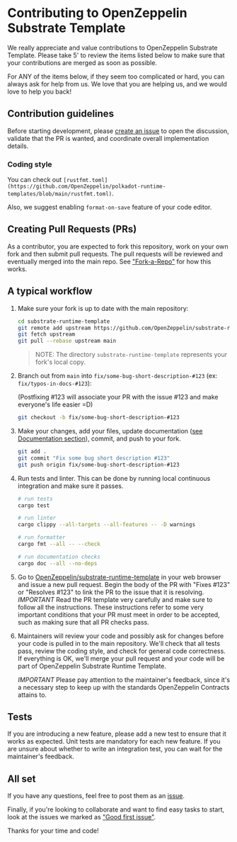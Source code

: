 # Contributing to OpenZeppelin Substrate Template

We really appreciate and value contributions to OpenZeppelin Substrate Template. Please take 5' to review the items listed below to make sure that your contributions are merged as soon as possible.

For ANY of the items below, if they seem too complicated or hard, you can always ask for help from us. We love that you are helping us, and we would love to help you back!

## Contribution guidelines

Before starting development, please [create an issue](https://github.com/OpenZeppelin/substrate-runtime-template/issues/new/choose) to open the discussion, validate that the PR is wanted, and coordinate overall implementation details.

### Coding style

You can check out `[rustfmt.toml](https://github.com/OpenZeppelin/polkadot-runtime-templates/blob/main/rustfmt.toml)`.

Also, we suggest enabling `format-on-save` feature of your code editor.


## Creating Pull Requests (PRs)

As a contributor, you are expected to fork this repository, work on your own fork and then submit pull requests. The pull requests will be reviewed and eventually merged into the main repo. See ["Fork-a-Repo"](https://help.github.com/articles/fork-a-repo/) for how this works.

## A typical workflow

1. Make sure your fork is up to date with the main repository:

    ```sh
    cd substrate-runtime-template
    git remote add upstream https://github.com/OpenZeppelin/substrate-runtime-template.git
    git fetch upstream
    git pull --rebase upstream main
    ```

    > NOTE: The directory `substrate-runtime-template` represents your fork's local copy.

2. Branch out from `main` into `fix/some-bug-short-description-#123` (ex: `fix/typos-in-docs-#123`):

    (Postfixing #123 will associate your PR with the issue #123 and make everyone's life easier =D)

    ```sh
    git checkout -b fix/some-bug-short-description-#123
    ```

3. Make your changes, add your files, update documentation ([see Documentation section](#documentation)), commit, and push to your fork.

    ```sh
    git add .
    git commit "Fix some bug short description #123"
    git push origin fix/some-bug-short-description-#123
    ```

4. Run tests and linter. This can be done by running local continuous integration and make sure it passes.

    ```bash
    # run tests
    cargo test

    # run linter
    cargo clippy --all-targets --all-features -- -D warnings

    # run formatter
    cargo fmt --all -- --check

    # run documentation checks
    cargo doc --all --no-deps
    ```

5. Go to [OpenZeppelin/substrate-runtime-template](https://github.com/OpenZeppelin/substrate-runtime-template) in your web browser and issue a new pull request.
    Begin the body of the PR with "Fixes #123" or "Resolves #123" to link the PR to the issue that it is resolving.
    *IMPORTANT* Read the PR template very carefully and make sure to follow all the instructions. These instructions
    refer to some very important conditions that your PR must meet in order to be accepted, such as making sure that all PR checks pass.

6. Maintainers will review your code and possibly ask for changes before your code is pulled in to the main repository. We'll check that all tests pass, review the coding style, and check for general code correctness. If everything is OK, we'll merge your pull request and your code will be part of OpenZeppelin Substrate Runtime Template.

    *IMPORTANT* Please pay attention to the maintainer's feedback, since it's a necessary step to keep up with the standards OpenZeppelin Contracts attains to.


## Tests

If you are introducing a new feature, please add a new test to ensure that it works as expected. Unit tests are mandatory for each new feature. If you are unsure about whether to write an integration test, you can wait for the maintainer's feedback.

## All set

If you have any questions, feel free to post them as an [issue](https://github.com/OpenZeppelin/substrate-runtime-template/issues).

Finally, if you're looking to collaborate and want to find easy tasks to start, look at the issues we marked as ["Good first issue"](https://github.com/OpenZeppelin/substrate-runtime-template/labels/good%20first%20issue).

Thanks for your time and code!
